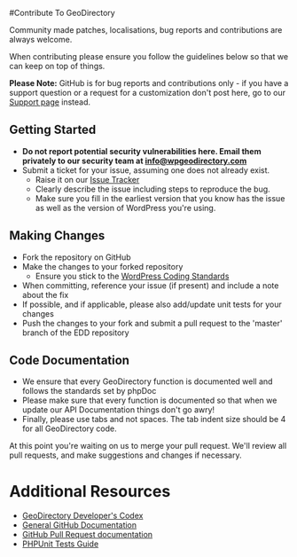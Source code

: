 #Contribute To GeoDirectory

Community made patches, localisations, bug reports and contributions are always welcome.

When contributing please ensure you follow the guidelines below so that we can keep on top of things.

__Please Note:__ GitHub is for bug reports and contributions only - if you have a support question or a request for a customization don't post here, go to our [Support page](https://wpgeodirectory.com/support/) instead.

## Getting Started

* __Do not report potential security vulnerabilities here. Email them privately to our security team at [info@wpgeodirectory.com](mailto:info@wpgeodirectory.com)__
* Submit a ticket for your issue, assuming one does not already exist.
  * Raise it on our [Issue Tracker](https://github.com/AyeCode/geodirectory/issues)
  * Clearly describe the issue including steps to reproduce the bug.
  * Make sure you fill in the earliest version that you know has the issue as well as the version of WordPress you're using.

## Making Changes

* Fork the repository on GitHub
* Make the changes to your forked repository
  * Ensure you stick to the [WordPress Coding Standards](https://codex.wordpress.org/WordPress_Coding_Standards)
* When committing, reference your issue (if present) and include a note about the fix
* If possible, and if applicable, please also add/update unit tests for your changes
* Push the changes to your fork and submit a pull request to the 'master' branch of the EDD repository

## Code Documentation

* We ensure that every GeoDirectory function is documented well and follows the standards set by phpDoc
* Please make sure that every function is documented so that when we update our API Documentation things don't go awry!
* Finally, please use tabs and not spaces. The tab indent size should be 4 for all GeoDirectory code.

At this point you're waiting on us to merge your pull request. We'll review all pull requests, and make suggestions and changes if necessary.

# Additional Resources
* [GeoDirectory Developer's Codex](https://docs.wpgeodirectory.com/codex_project/geodirectory/)
* [General GitHub Documentation](https://help.github.com/)
* [GitHub Pull Request documentation](https://help.github.com/send-pull-requests/)
* [PHPUnit Tests Guide](https://phpunit.de/manual/current/en/writing-tests-for-phpunit.html)